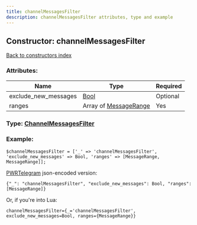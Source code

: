 ```yaml
---
title: channelMessagesFilter
description: channelMessagesFilter attributes, type and example
---
```

## Constructor: channelMessagesFilter  
[Back to constructors index](index.md)



### Attributes:

| Name     |    Type       | Required |
|----------|---------------|----------|
|exclude\_new\_messages|[Bool](../types/Bool.md) | Optional|
|ranges|Array of [MessageRange](../types/MessageRange.md) | Yes|



### Type: [ChannelMessagesFilter](../types/ChannelMessagesFilter.md)


### Example:

```
$channelMessagesFilter = ['_' => 'channelMessagesFilter', 'exclude_new_messages' => Bool, 'ranges' => [MessageRange, MessageRange]];
```  

[PWRTelegram](https://pwrtelegram.xyz) json-encoded version:

```
{"_": "channelMessagesFilter", "exclude_new_messages": Bool, "ranges": [MessageRange]}
```


Or, if you're into Lua:  


```
channelMessagesFilter={_='channelMessagesFilter', exclude_new_messages=Bool, ranges={MessageRange}}

```


